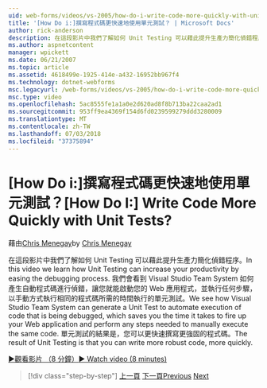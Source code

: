 ```yaml
---
uid: web-forms/videos/vs-2005/how-do-i-write-code-more-quickly-with-unit-tests
title: '[How Do i:]撰寫程式碼更快速地使用單元測試？ | Microsoft Docs'
author: rick-anderson
description: 在這段影片中我們了解如何 Unit Testing 可以藉此提升生產力簡化偵錯程序。 我們會看到 Visual Studio Team System 如何產生 U...
ms.author: aspnetcontent
manager: wpickett
ms.date: 06/21/2007
ms.topic: article
ms.assetid: 4618499e-1925-414e-a432-16952bb967f4
ms.technology: dotnet-webforms
msc.legacyurl: /web-forms/videos/vs-2005/how-do-i-write-code-more-quickly-with-unit-tests
msc.type: video
ms.openlocfilehash: 5ac8555fe1a1a0e2d620ad8f8b713ba22caa2ad1
ms.sourcegitcommit: 953ff9ea4369f154d6fd0239599279ddd3280009
ms.translationtype: MT
ms.contentlocale: zh-TW
ms.lasthandoff: 07/03/2018
ms.locfileid: "37375894"
---
```

<a name="how-do-i-write-code-more-quickly-with-unit-tests"></a><span data-ttu-id="15baf-105">[How Do i:]撰寫程式碼更快速地使用單元測試？</span><span class="sxs-lookup"><span data-stu-id="15baf-105">[How Do I:] Write Code More Quickly with Unit Tests?</span></span>
====================
<span data-ttu-id="15baf-106">藉由[Chris Menegay](https://twitter.com/CMenegay)</span><span class="sxs-lookup"><span data-stu-id="15baf-106">by [Chris Menegay](https://twitter.com/CMenegay)</span></span>

<span data-ttu-id="15baf-107">在這段影片中我們了解如何 Unit Testing 可以藉此提升生產力簡化偵錯程序。</span><span class="sxs-lookup"><span data-stu-id="15baf-107">In this video we learn how Unit Testing can increase your productivity by easing the debugging process.</span></span> <span data-ttu-id="15baf-108">我們會看到 Visual Studio Team System 如何產生自動程式碼進行偵錯，讓您就能啟動您的 Web 應用程式，並執行任何步驟，以手動方式執行相同的程式碼所需的時間執行的單元測試。</span><span class="sxs-lookup"><span data-stu-id="15baf-108">We see how Visual Studio Team System can generate a Unit Test to automate execution of code that is being debugged, which saves you the time it takes to fire up your Web application and perform any steps needed to manually execute the same code.</span></span> <span data-ttu-id="15baf-109">單元測試的結果是，您可以更快速撰寫更強固的程式碼。</span><span class="sxs-lookup"><span data-stu-id="15baf-109">The result of Unit Testing is that you can write more robust code, more quickly.</span></span>

[<span data-ttu-id="15baf-110">&#9654;觀看影片 （8 分鐘）</span><span class="sxs-lookup"><span data-stu-id="15baf-110">&#9654; Watch video (8 minutes)</span></span>](https://channel9.msdn.com/Blogs/ASP-NET-Site-Videos/how-do-i-write-code-more-quickly-with-unit-tests)

> [!div class="step-by-step"]
> <span data-ttu-id="15baf-111">[上一頁](how-do-i-create-my-own-bug-work-item.md)
> [下一頁](how-do-i-practice-test-driven-development.md)</span><span class="sxs-lookup"><span data-stu-id="15baf-111">[Previous](how-do-i-create-my-own-bug-work-item.md)
[Next](how-do-i-practice-test-driven-development.md)</span></span>

